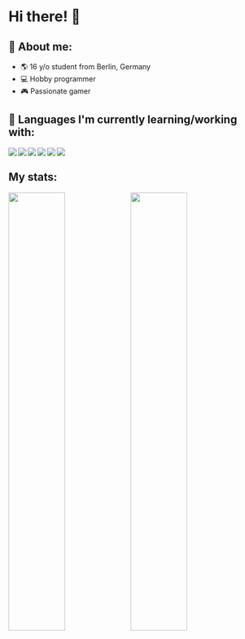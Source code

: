 # Hi there! 👋

## 👤 About me:
- 🌎 16 y/o student from Berlin, Germany
- 💻 Hobby programmer
- 🎮 Passionate gamer

## 📖 Languages I'm currently learning/working with:

<img align="left" src="https://img.shields.io/badge/html5-%23E34F26.svg?style=for-the-badge&logo=html5&logoColor=white"/>
<img align="left" src="https://img.shields.io/badge/css3-%231572B6.svg?style=for-the-badge&logo=css3&logoColor=white"/>
<img align="left" src="https://img.shields.io/badge/javascript-%23323330.svg?style=for-the-badge&logo=javascript&logoColor=%23F7DF1E"/>
<img align="left" src="https://img.shields.io/badge/lua-%232C2D72.svg?style=for-the-badge&logo=lua&logoColor=white"/>
<img align="left" src="https://img.shields.io/badge/c%23-%23239120.svg?style=for-the-badge&logo=c-sharp&logoColor=white"/>
<img src="https://img.shields.io/badge/c++-%2300599C.svg?style=for-the-badge&logo=c%2B%2B&logoColor=white"/>

## My stats:

<img align="left" width="47%" src="https://github-readme-stats.vercel.app/api?username=SupreemeGuy&show_icons=true&theme=radical"/>
<img align="left" width="47%" src="https://github-readme-stats.vercel.app/api/top-langs/?username=SupreemeGuy&layout=compact"/>
